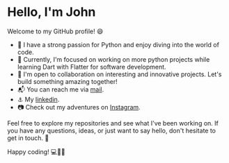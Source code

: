 # Hello, I'm John

Welcome to my GitHub profile! 😄

- 🚀 I have a strong passion for Python and enjoy diving into the world of code.
- 🌱 Currently, I'm focused on working on more python projects while learning Dart with Flatter for software development.
- 👯 I'm open to collaboration on interesting and innovative projects. Let's build something amazing together!
- 📬 You can reach me via [mail](jowamumjwesh@gmail.com).
- ⚓ My [linkedin]([https://www.linkedin.com/in/john-waweru-muhura/]).
- 📷 Check out my adventures on [Instagram](https://instagram.com/mj_weshh?igshid=NGExMmI2YTkyZg==).

Feel free to explore my repositories and see what I've been working on. If you have any questions, ideas, or just want to say hello, don't hesitate to get in touch. 🌟

Happy coding! 💻👨‍💻
